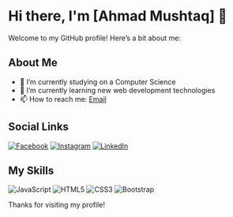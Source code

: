 # Hi there, I'm [Ahmad Mushtaq] 👋

Welcome to my GitHub profile! Here’s a bit about me:

## About Me

- 🔭 I’m currently studying on a Computer Science
- 🌱 I’m currently learning new web development technologies
- 📫 How to reach me: [Email](ahmadowaisi438@gmail.com)

## Social Links

[![Facebook](https://img.icons8.com/fluent/48/000000/facebook-new.png)](https://www.facebook.com/ahmad.owaisi.73?mibextid=ZbWKwL)
[![Instagram](https://img.icons8.com/fluent/48/000000/instagram-new.png)](https://www.instagram.com/ahmad_ovessi?igsh=MXY3cGJ3ZTRqZWo5Ng==)
[![LinkedIn](https://img.icons8.com/fluent/48/000000/linkedin.png)](https://www.linkedin.com/in/ahmad-mushtaq-87509027a?utm_source=share&utm_campaign=share_via&utm_content=profile&utm_medium=android_app)

## My Skills

![JavaScript](https://img.icons8.com/color/48/000000/javascript.png)
![HTML5](https://img.icons8.com/color/48/000000/html-5.png)
![CSS3](https://img.icons8.com/color/48/000000/css3.png)
![Bootstrap](https://img.icons8.com/color/48/000000/bootstrap.png)



Thanks for visiting my profile!




